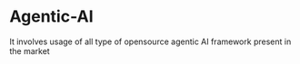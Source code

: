 # Agentic-AI
It involves usage of all type of opensource agentic AI framework present in the market
